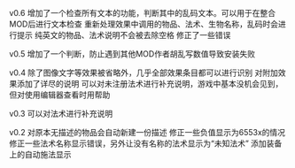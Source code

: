 v0.6
增加了一个检查所有文本的功能，判断其中的乱码文本。可以用于在整合MOD后进行文本检查
重新处理效果中调用的物品、法术、生物名称，乱码时会进行提示
纯英文的物品、法术说明不会被去除空格
修正了一些错误

v0.5
增加了一个判断，防止遇到其他MOD作者胡乱写数值导致安装失败

v0.4
除了图像文字等效果被省略外，几乎全部效果条目都可以进行识别
对附加效果添加了详尽的说明
可以对未注册法术进行补充说明，游戏中基本没机会见到，但对使用编辑器查看时用帮助

v0.3
可以对法术进行补充说明

v0.2
对原本无描述的物品会自动新建一份描述
修正一些负值显示为6553x的情况
修正一些法术名称显示错误，另外让没有名称的法术显示为“未知法术”
添加装备上的自动施法显示
